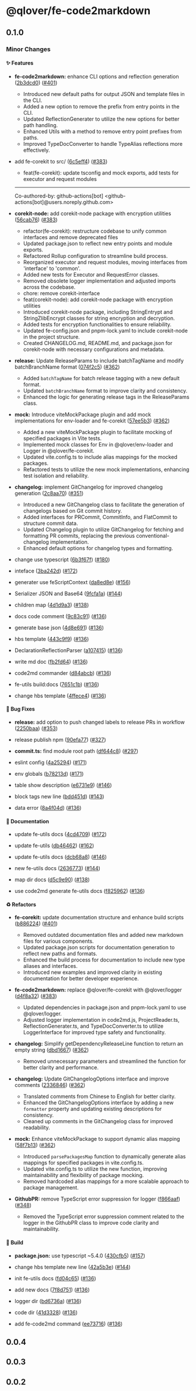 # @qlover/fe-code2markdown

## 0.1.0

### Minor Changes

#### ✨ Features

- **fe-code2markdown:** enhance CLI options and reflection generation ([2b3dcd0](https://github.com/qlover/fe-base/commit/2b3dcd080614762d58df2e617773a506a663c129)) ([#401](https://github.com/qlover/fe-base/pull/401))

  - Introduced new default paths for output JSON and template files in the CLI.
  - Added a new option to remove the prefix from entry points in the CLI.
  - Updated ReflectionGenerater to utilize the new options for better path handling.
  - Enhanced Utils with a method to remove entry point prefixes from paths.
  - Improved TypeDocConverter to handle TypeAlias reflections more effectively.

- add fe-corekit to src/ ([6c5eff4](https://github.com/qlover/fe-base/commit/6c5eff4cf226e9de0081a7ea184ff492f611f60e)) ([#383](https://github.com/qlover/fe-base/pull/383))


    * feat(fe-corekit): update tsconfig and mock exports, add tests for executor and request modules

    ---------

    Co-authored-by: github-actions[bot] <github-actions[bot]@users.noreply.github.com>

- **corekit-node:** add corekit-node package with encryption utilities ([56cab76](https://github.com/qlover/fe-base/commit/56cab76285b096ad63ae1e02dc6e648a13fd76d4)) ([#383](https://github.com/qlover/fe-base/pull/383))

  - refactor(fe-corekit): restructure codebase to unify common interfaces and remove deprecated files

  * Updated package.json to reflect new entry points and module exports.
  * Refactored Rollup configuration to streamline build process.
  * Reorganized executor and request modules, moving interfaces from 'interface' to 'common'.
  * Added new tests for Executor and RequestError classes.
  * Removed obsolete logger implementation and adjusted imports across the codebase.

  - chore: remove corekit-interface
  - feat(corekit-node): add corekit-node package with encryption utilities

  * Introduced corekit-node package, including StringEntrypt and StringZlibEncrypt classes for string encryption and decryption.
  * Added tests for encryption functionalities to ensure reliability.
  * Updated fe-config.json and pnpm-lock.yaml to include corekit-node in the project structure.
  * Created CHANGELOG.md, README.md, and package.json for corekit-node with necessary configurations and metadata.

- **release:** Update ReleaseParams to include batchTagName and modify batchBranchName format ([074f2c5](https://github.com/qlover/fe-base/commit/074f2c57f08eec31f2b6062fb11a39a87ab2dfa4)) ([#362](https://github.com/qlover/fe-base/pull/362))

  - Added `batchTagName` for batch release tagging with a new default format.
  - Updated `batchBranchName` format to improve clarity and consistency.
  - Enhanced the logic for generating release tags in the ReleaseParams class.

- **mock:** Introduce viteMockPackage plugin and add mock implementations for env-loader and fe-corekit ([57ee5b3](https://github.com/qlover/fe-base/commit/57ee5b3819a9cf38c0aa6209da6c69733352c3af)) ([#362](https://github.com/qlover/fe-base/pull/362))

  - Added a new viteMockPackage plugin to facilitate mocking of specified packages in Vite tests.
  - Implemented mock classes for Env in @qlover/env-loader and Logger in @qlover/fe-corekit.
  - Updated vite.config.ts to include alias mappings for the mocked packages.
  - Refactored tests to utilize the new mock implementations, enhancing test isolation and reliability.

- **changelog:** implement GitChangelog for improved changelog generation ([2c8aa70](https://github.com/qlover/fe-base/commit/2c8aa7012012c518359ff5a41c66234ef1e5b2c2)) ([#351](https://github.com/qlover/fe-base/pull/351))

  - Introduced a new GitChangelog class to facilitate the generation of changelogs based on Git commit history.
  - Added interfaces for PRCommit, CommitInfo, and FlatCommit to structure commit data.
  - Updated Changelog plugin to utilize GitChangelog for fetching and formatting PR commits, replacing the previous conventional-changelog implementation.
  - Enhanced default options for changelog types and formatting.

- change use typescript ([6b3f67f](https://github.com/qlover/fe-base/commit/6b3f67f7d7adbf28656610fb92bcabe2cb118181)) ([#180](https://github.com/qlover/fe-base/pull/180))

- inteface ([3ba242d](https://github.com/qlover/fe-base/commit/3ba242d8fd31d187b4f3e5db90d81c8fcb92afff)) ([#172](https://github.com/qlover/fe-base/pull/172))

- generater use feScriptContext ([da8ed8e](https://github.com/qlover/fe-base/commit/da8ed8eac9cbc0c7c5e02dca0c199cf93cfea592)) ([#156](https://github.com/qlover/fe-base/pull/156))

- Serializer JSON and Base64 ([9fcfa1a](https://github.com/qlover/fe-base/commit/9fcfa1adc336a75851b5d057540262af7514b2a3)) ([#144](https://github.com/qlover/fe-base/pull/144))

- children map ([4d1d9a3](https://github.com/qlover/fe-base/commit/4d1d9a33118011fc784f52c6b3ab8319ef17e28a)) ([#138](https://github.com/qlover/fe-base/pull/138))

- docs code comment ([9c83c91](https://github.com/qlover/fe-base/commit/9c83c9119a4a7dab713ef9563531279977b67683)) ([#136](https://github.com/qlover/fe-base/pull/136))

- generate base json ([4d8e691](https://github.com/qlover/fe-base/commit/4d8e69175be2d9712c7c0ace834c0d6fe7767ff0)) ([#136](https://github.com/qlover/fe-base/pull/136))

- hbs template ([443c9f9](https://github.com/qlover/fe-base/commit/443c9f9d3a9ec135842154cc48202d29ae2a3c10)) ([#136](https://github.com/qlover/fe-base/pull/136))

- DeclarationReflectionParser ([a107415](https://github.com/qlover/fe-base/commit/a107415eded780dff08515868e924a74c6b14af2)) ([#136](https://github.com/qlover/fe-base/pull/136))

- write md doc ([fb2fd64](https://github.com/qlover/fe-base/commit/fb2fd645d220959492364491fb2849b75f5121f3)) ([#136](https://github.com/qlover/fe-base/pull/136))

- code2md commander ([d84abcb](https://github.com/qlover/fe-base/commit/d84abcbd2069089f632d7682afd6fcbb0964a6e1)) ([#136](https://github.com/qlover/fe-base/pull/136))

- fe-utils build:docs ([7651c1b](https://github.com/qlover/fe-base/commit/7651c1bf7ebf8938c39bc92e6ef0e2886dd0552d)) ([#136](https://github.com/qlover/fe-base/pull/136))

- change hbs template ([4ffece4](https://github.com/qlover/fe-base/commit/4ffece4d8b036eaa696cfac17be9ac327524e61f)) ([#136](https://github.com/qlover/fe-base/pull/136))

#### 🐞 Bug Fixes

- **release:** add option to push changed labels to release PRs in workflow ([2250baa](https://github.com/qlover/fe-base/commit/2250baaefb699ec046b7dedc3ff415d1dd07ae75)) ([#353](https://github.com/qlover/fe-base/pull/353))

- release publish npm ([90efa77](https://github.com/qlover/fe-base/commit/90efa77c6e9750fa82c2598c7bd85c1be29672af)) ([#327](https://github.com/qlover/fe-base/pull/327))

- **commit.ts:** find module root path ([df644c8](https://github.com/qlover/fe-base/commit/df644c84a41ec416d242cd16647c855c69a6f565)) ([#297](https://github.com/qlover/fe-base/pull/297))

- eslint config ([4a25294](https://github.com/qlover/fe-base/commit/4a25294884d4470fd2edd5967495189631439171)) ([#171](https://github.com/qlover/fe-base/pull/171))

- env globals ([b78213d](https://github.com/qlover/fe-base/commit/b78213d726a59d75fdff336a6a7499aa1dd26181)) ([#171](https://github.com/qlover/fe-base/pull/171))

- table show description ([e6731e9](https://github.com/qlover/fe-base/commit/e6731e9a2cc34b254edfd55a67a0e49549045176)) ([#146](https://github.com/qlover/fe-base/pull/146))

- block tags new line ([bdd451d](https://github.com/qlover/fe-base/commit/bdd451d83e4667a656f260190c1798361bf668ab)) ([#143](https://github.com/qlover/fe-base/pull/143))

- data error ([8a4f04d](https://github.com/qlover/fe-base/commit/8a4f04d4c0b661f2837704f87341fcea166e0cbe)) ([#136](https://github.com/qlover/fe-base/pull/136))

#### 📝 Documentation

- update fe-utils docs ([4cd4709](https://github.com/qlover/fe-base/commit/4cd4709fdf011a948978d474e28d29d721aae37a)) ([#172](https://github.com/qlover/fe-base/pull/172))

- update fe-utils ([db46462](https://github.com/qlover/fe-base/commit/db4646204863f7d194426a9df48cb31d6be716ce)) ([#162](https://github.com/qlover/fe-base/pull/162))

- update fe-utils docs ([dcb68a8](https://github.com/qlover/fe-base/commit/dcb68a83290786d4fa422aed5dac1b28c084c77c)) ([#146](https://github.com/qlover/fe-base/pull/146))

- new fe-utils docs ([2636773](https://github.com/qlover/fe-base/commit/263677347edcffb44651d6663fdda53d39e109d9)) ([#144](https://github.com/qlover/fe-base/pull/144))

- map dir docs ([d5c9e90](https://github.com/qlover/fe-base/commit/d5c9e90a273861a7cc27a02edc3077adcba3981b)) ([#138](https://github.com/qlover/fe-base/pull/138))

- use code2md generate fe-utils docs ([f825962](https://github.com/qlover/fe-base/commit/f825962efbb954b0d5231c6d7fa66bbc715de4d6)) ([#136](https://github.com/qlover/fe-base/pull/136))

#### ♻️ Refactors

- **fe-corekit:** update documentation structure and enhance build scripts ([b886224](https://github.com/qlover/fe-base/commit/b886224881bf3a2fc7ae46699d19842b196661c7)) ([#401](https://github.com/qlover/fe-base/pull/401))

  - Removed outdated documentation files and added new markdown files for various components.
  - Updated package.json scripts for documentation generation to reflect new paths and formats.
  - Enhanced the build process for documentation to include new type aliases and interfaces.
  - Introduced new examples and improved clarity in existing documentation for better developer experience.

- **fe-code2markdown:** replace @qlover/fe-corekit with @qlover/logger ([d4f8a32](https://github.com/qlover/fe-base/commit/d4f8a3230a831df503736f2ad8299bbe62b32101)) ([#383](https://github.com/qlover/fe-base/pull/383))

  - Updated dependencies in package.json and pnpm-lock.yaml to use @qlover/logger.
  - Adjusted logger implementation in code2md.js, ProjectReader.ts, ReflectionGenerater.ts, and TypeDocConverter.ts to utilize LoggerInterface for improved type safety and functionality.

- **changelog:** Simplify getDependencyReleaseLine function to return an empty string ([dbd1667](https://github.com/qlover/fe-base/commit/dbd1667e8bc85cc23145ceb82ed00e0f9fb298fe)) ([#362](https://github.com/qlover/fe-base/pull/362))

  - Removed unnecessary parameters and streamlined the function for better clarity and performance.

- **changelog:** Update GitChangelogOptions interface and improve comments ([2336846](https://github.com/qlover/fe-base/commit/2336846fe5a4ba845b0fa3585b99d087e5322940)) ([#362](https://github.com/qlover/fe-base/pull/362))

  - Translated comments from Chinese to English for better clarity.
  - Enhanced the GitChangelogOptions interface by adding a new `formatter` property and updating existing descriptions for consistency.
  - Cleaned up comments in the GitChangelog class for improved readability.

- **mock:** Enhance viteMockPackage to support dynamic alias mapping ([58f7b13](https://github.com/qlover/fe-base/commit/58f7b135cf071cd50df2bed66fc8f6257b0bd37a)) ([#362](https://github.com/qlover/fe-base/pull/362))

  - Introduced `parsePackagesMap` function to dynamically generate alias mappings for specified packages in vite.config.ts.
  - Updated vite.config.ts to utilize the new function, improving maintainability and flexibility of package mocking.
  - Removed hardcoded alias mappings for a more scalable approach to package management.

- **GithubPR:** remove TypeScript error suppression for logger ([f866aaf](https://github.com/qlover/fe-base/commit/f866aafe1f9165877531b24552e13ab5b40e7da0)) ([#348](https://github.com/qlover/fe-base/pull/348))

  - Removed the TypeScript error suppression comment related to the logger in the GithubPR class to improve code clarity and maintainability.

#### 🚧 Build

- **package.json:** use typescript ~5.4.0 ([430cfb5](https://github.com/qlover/fe-base/commit/430cfb5c6ef792bdca3d62c99add81e88f50007f)) ([#157](https://github.com/qlover/fe-base/pull/157))

- change hbs template new line ([42a5b3e](https://github.com/qlover/fe-base/commit/42a5b3e2657840f65257ff16e21f446c878c17ae)) ([#144](https://github.com/qlover/fe-base/pull/144))

- init fe-utils docs ([fd04c65](https://github.com/qlover/fe-base/commit/fd04c65623723848cb492a62c24c49f923729bcb)) ([#136](https://github.com/qlover/fe-base/pull/136))

- add new docs ([7f8d751](https://github.com/qlover/fe-base/commit/7f8d751b7c6cca219a07976258100dbe074e13b2)) ([#136](https://github.com/qlover/fe-base/pull/136))

- logger dir ([bd6736a](https://github.com/qlover/fe-base/commit/bd6736abe4679d42140a09914886aedabeb63253)) ([#136](https://github.com/qlover/fe-base/pull/136))

- code dir ([41d3328](https://github.com/qlover/fe-base/commit/41d3328f771eafd9459f1377d2bc60213e0bb6fe)) ([#136](https://github.com/qlover/fe-base/pull/136))

- add fe-code2md command ([ee73716](https://github.com/qlover/fe-base/commit/ee73716ac29381476f86e2511187d2171dbfbd1a)) ([#136](https://github.com/qlover/fe-base/pull/136))

## 0.0.4

## 0.0.3

## 0.0.2
